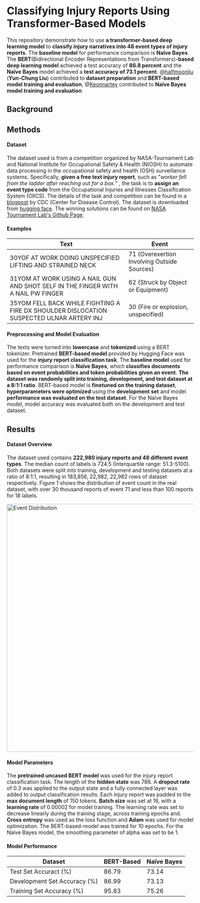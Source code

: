 # Classifying Injury Reports Using Transformer-Based Models
This repository demonstrate how to use **a transformer-based deep learning model** to **classify injury narratives into 48 event types of injury reports**. The **baseline model** for performance comparison is **Naïve Bayes**. The **BERT**(Bidirectional Encoder Representations from Transformers)**-based deep learning model** achieved a test accuracy of **86.8 percent** and the **Naïve Bayes** model achieved a **test accuracy of 73.1 percent**. @[halfmoonliu](https://github.com/halfmoonliu) (**Yun-Chung Liu**) contributed to **dataset preparation** and **BERT-based model training and evaluation**, @[Keonnartey](https://github.com/Keonnartey) contributed to **Naïve Bayes model training and evaluation**

## Background

## Methods

#### Dataset
The dataset used is from a competition organized by NASA-Tournament Lab and National Institute for Occupational Safety & Health (NIOSH) to automate data processing in the occupational safety and health (OSH) surveillance systems. Specifically, **given a free text injury report**, such as "*worker fell from the ladder after reaching out for a box.*” , the task is to **assign an event type code** from the Occupational Injuries and Illnesses Classification System (OIICS). The details of the task and competition can be found in a [blogpost](https://blogs.cdc.gov/niosh-science-blog/2020/02/26/ai-crowdsourcing/) by CDC (Center for Disease Control). The dataset is downloaded from [hugging face](https://huggingface.co/datasets/mayerantoine/injury-narrative-coding). The winning solutions can be found on [NASA Tournament Lab's Github Page](https://github.com/NASA-Tournament-Lab/CDC-NLP-Occ-Injury-Coding).

#### Examples

| Text | Event |
|---|---|
| 30YOF AT WORK DOING UNSPECIFIED LIFTING AND STRAINED NECK | 71 (Overexertion Involving Outside Sources) |
| 31YOM AT WORK USING A NAIL GUN AND SHOT SELF IN THE FINGER WITH A NAIL PW FINGER | 62 (Struck by Object or Equipment) |
| 35YOM FELL BACK WHILE FIGHTING A FIRE DX SHOULDER DISLOCATION SUSPECTED ULNAR ARTERY INJ | 30 (Fire or explosion, unspecified) |

#### Preprocessing and Model Evaluation

The texts were turned into **lowercase** and **tokenized** using a BERT tokenizer. Pretrained **BERT-based model** provided by Hugging Face was used for the **injury report classification task**. The **baseline model** used for performance comparison is **Naïve Bayes**, which **classifies documents based on event probabilities and token probabilities given an event**. **The dataset was randomly split into training, development, and test dataset at a 8:1:1 ratio**.  BERT-based model is **finetuned on the training dataset**, **hyperparameters were optimized** using the **development set** and model **performance was evaluated on the test dataset**. For the Naïve Bayes model, model accuracy was evaluated both on the development and test dataset. 

## Results

#### Dataset Overview

The dataset used contains **222,980 injury reports and 48 different event types**. The median count of labels is 724.5 (Interquartile range: 51.3-5100). Both datasets were split into training, development and testing datasets at a ratio of 8:1:1, resulting in 183,856, 22,982, 22,982 rows of dataset respectively. Figure 1 shows the distribution of event count in the real dataset, with over 30 thousand reports of event 71 and less than 100 reports for 18 labels. 

<img width="667" alt="Event Distribution" src="https://github.com/halfmoonliu/InjuryNoteLabel/assets/46064664/7a315f96-1a29-4439-bde1-bf607cb585b8">

#### Model Parameters

The **pretrained uncased BERT model** was used for the injury report classification task. The length of the **hidden state** was 786. A **dropout rate** of 0.3 was applied to the output state and a fully connected layer was added to output classification results. Each injury report was padded to the **max document length** of 150 tokens. **Batch size** was set at 16, with a **learning rate** of 0.00002 for model training. The learning rate was set to decrease linearly during the training stage, across training epochs and. **Cross entropy** was used as the loss function and **Adam** was used for model optimization. The BERT-based-model was trained for 10 epochs. For the Naïve Bayes model, the smoothing parameter of alpha was set to be 1. 

#### Model Performance

| Dataset | BERT-Based | Naïve Bayes | 
|---|---|---|
| Test Set Accuract (%) | 86.79 | 73.14 |
| Development Set Accuracy (%) | 86.99 | 73.13 |
| Training Set Accuracy (%) | 95.83 | 75.26  |
